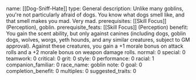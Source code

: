 name: [[Dog-Sniff-Hate]]
type: General
description: Unlike many goblins, you're not particularly afraid of dogs. You know what dogs smell like, and that smell makes you mad. Very mad.
prerequisites: [[Skill Focus]] (Perception), goblin.
prerequisite_feats: [[Skill Focus]] (Perception)
benefit: You gain the scent ability, but only against canines (including dogs, goblin dogs, wolves, worgs, yeth hounds, and any similar creatures, subject to GM approval). Against these creatures, you gain a +1 morale bonus on attack rolls and a +2 morale bonus on weapon damage rolls.
normal: 0
special: 0
teamwork: 0
critical: 0
grit: 0
style: 0
performance: 0
racial: 1
companion_familiar: 0
race_name: goblin
note: 0
goal: 0
completion_benefit: 0
multiples: 0
suggested_traits: 0
